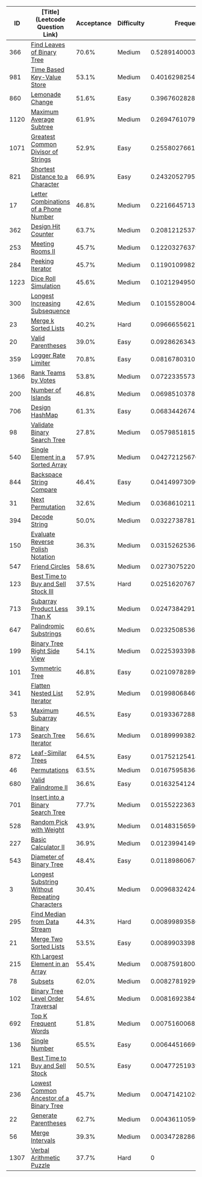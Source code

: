 |ID|[Title](Leetcode Question Link)|Acceptance|Difficulty|Frequency|
|----|-----|----|---|---|
|366|[Find Leaves of Binary Tree]( https://leetcode.com/problems/find-leaves-of-binary-tree)|70.6%|Medium|0.5289140003341137|
|981|[Time Based Key-Value Store]( https://leetcode.com/problems/time-based-key-value-store)|53.1%|Medium|0.40162982547051973|
|860|[Lemonade Change]( https://leetcode.com/problems/lemonade-change)|51.6%|Easy|0.3967602828188025|
|1120|[Maximum Average Subtree]( https://leetcode.com/problems/maximum-average-subtree)|61.9%|Medium|0.2694761079552085|
|1071|[Greatest Common Divisor of Strings]( https://leetcode.com/problems/greatest-common-divisor-of-strings)|52.9%|Easy|0.25580276615686737|
|821|[Shortest Distance to a Character]( https://leetcode.com/problems/shortest-distance-to-a-character)|66.9%|Easy|0.24320527953164725|
|17|[Letter Combinations of a Phone Number]( https://leetcode.com/problems/letter-combinations-of-a-phone-number)|46.8%|Medium|0.22166457131988548|
|362|[Design Hit Counter]( https://leetcode.com/problems/design-hit-counter)|63.7%|Medium|0.20812125379246896|
|253|[Meeting Rooms II]( https://leetcode.com/problems/meeting-rooms-ii)|45.7%|Medium|0.12203276379668937|
|284|[Peeking Iterator]( https://leetcode.com/problems/peeking-iterator)|45.7%|Medium|0.11901099827011974|
|1223|[Dice Roll Simulation]( https://leetcode.com/problems/dice-roll-simulation)|45.6%|Medium|0.10212949507637983|
|300|[Longest Increasing Subsequence]( https://leetcode.com/problems/longest-increasing-subsequence)|42.6%|Medium|0.10155280044326445|
|23|[Merge k Sorted Lists]( https://leetcode.com/problems/merge-k-sorted-lists)|40.2%|Hard|0.09666556212354038|
|20|[Valid Parentheses]( https://leetcode.com/problems/valid-parentheses)|39.0%|Easy|0.09286263438126167|
|359|[Logger Rate Limiter]( https://leetcode.com/problems/logger-rate-limiter)|70.8%|Easy|0.08167803101426718|
|1366|[Rank Teams by Votes]( https://leetcode.com/problems/rank-teams-by-votes)|53.8%|Medium|0.07223355735937158|
|200|[Number of Islands]( https://leetcode.com/problems/number-of-islands)|46.8%|Medium|0.06985103785996453|
|706|[Design HashMap]( https://leetcode.com/problems/design-hashmap)|61.3%|Easy|0.0683442674369718|
|98|[Validate Binary Search Tree]( https://leetcode.com/problems/validate-binary-search-tree)|27.8%|Medium|0.057985181512132535|
|540|[Single Element in a Sorted Array]( https://leetcode.com/problems/single-element-in-a-sorted-array)|57.9%|Medium|0.042721256704769804|
|844|[Backspace String Compare]( https://leetcode.com/problems/backspace-string-compare)|46.4%|Easy|0.041499730906752734|
|31|[Next Permutation]( https://leetcode.com/problems/next-permutation)|32.6%|Medium|0.03686102113159897|
|394|[Decode String]( https://leetcode.com/problems/decode-string)|50.0%|Medium|0.03227387813668991|
|150|[Evaluate Reverse Polish Notation]( https://leetcode.com/problems/evaluate-reverse-polish-notation)|36.3%|Medium|0.031526253646773944|
|547|[Friend Circles]( https://leetcode.com/problems/friend-circles)|58.6%|Medium|0.027307522052851193|
|123|[Best Time to Buy and Sell Stock III]( https://leetcode.com/problems/best-time-to-buy-and-sell-stock-iii)|37.5%|Hard|0.02516207671950806|
|713|[Subarray Product Less Than K]( https://leetcode.com/problems/subarray-product-less-than-k)|39.1%|Medium|0.02473842915612247|
|647|[Palindromic Substrings]( https://leetcode.com/problems/palindromic-substrings)|60.6%|Medium|0.023250853650202817|
|199|[Binary Tree Right Side View]( https://leetcode.com/problems/binary-tree-right-side-view)|54.1%|Medium|0.022539339846061532|
|101|[Symmetric Tree]( https://leetcode.com/problems/symmetric-tree)|46.8%|Easy|0.02109782896463587|
|341|[Flatten Nested List Iterator]( https://leetcode.com/problems/flatten-nested-list-iterator)|52.9%|Medium|0.019980684690483426|
|53|[Maximum Subarray]( https://leetcode.com/problems/maximum-subarray)|46.5%|Easy|0.019336728821707075|
|173|[Binary Search Tree Iterator]( https://leetcode.com/problems/binary-search-tree-iterator)|56.6%|Medium|0.01899993824490396|
|872|[Leaf-Similar Trees]( https://leetcode.com/problems/leaf-similar-trees)|64.5%|Easy|0.01752125418714782|
|46|[Permutations]( https://leetcode.com/problems/permutations)|63.5%|Medium|0.016759583649075344|
|680|[Valid Palindrome II]( https://leetcode.com/problems/valid-palindrome-ii)|36.6%|Easy|0.01632541245860885|
|701|[Insert into a Binary Search Tree]( https://leetcode.com/problems/insert-into-a-binary-search-tree)|77.7%|Medium|0.015522236371561826|
|528|[Random Pick with Weight]( https://leetcode.com/problems/random-pick-with-weight)|43.9%|Medium|0.014831565905995232|
|227|[Basic Calculator II]( https://leetcode.com/problems/basic-calculator-ii)|36.9%|Medium|0.01239941490503826|
|543|[Diameter of Binary Tree]( https://leetcode.com/problems/diameter-of-binary-tree)|48.4%|Easy|0.011898606798495848|
|3|[Longest Substring Without Repeating Characters]( https://leetcode.com/problems/longest-substring-without-repeating-characters)|30.4%|Medium|0.009683242444739549|
|295|[Find Median from Data Stream]( https://leetcode.com/problems/find-median-from-data-stream)|44.3%|Hard|0.00899893586856953|
|21|[Merge Two Sorted Lists]( https://leetcode.com/problems/merge-two-sorted-lists)|53.5%|Easy|0.008990339814651234|
|215|[Kth Largest Element in an Array]( https://leetcode.com/problems/kth-largest-element-in-an-array)|55.4%|Medium|0.008759180089881562|
|78|[Subsets]( https://leetcode.com/problems/subsets)|62.0%|Medium|0.008278192969371254|
|102|[Binary Tree Level Order Traversal]( https://leetcode.com/problems/binary-tree-level-order-traversal)|54.6%|Medium|0.008169238497129479|
|692|[Top K Frequent Words]( https://leetcode.com/problems/top-k-frequent-words)|51.8%|Medium|0.007516006820935329|
|136|[Single Number]( https://leetcode.com/problems/single-number)|65.5%|Easy|0.006445166968713385|
|121|[Best Time to Buy and Sell Stock]( https://leetcode.com/problems/best-time-to-buy-and-sell-stock)|50.5%|Easy|0.0047725193990346675|
|236|[Lowest Common Ancestor of a Binary Tree]( https://leetcode.com/problems/lowest-common-ancestor-of-a-binary-tree)|45.7%|Medium|0.004714210262726446|
|22|[Generate Parentheses]( https://leetcode.com/problems/generate-parentheses)|62.7%|Medium|0.0043611059090124735|
|56|[Merge Intervals]( https://leetcode.com/problems/merge-intervals)|39.3%|Medium|0.0034728286335985107|
|1307|[Verbal Arithmetic Puzzle]( https://leetcode.com/problems/verbal-arithmetic-puzzle)|37.7%|Hard|0|
